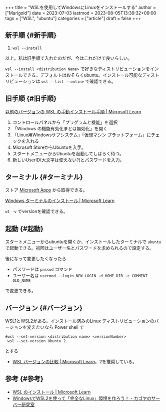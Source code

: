 +++
title = "WSLを使用してWindowsにLinuxをインストールする"
author = ["Marigold"]
date = 2023-07-03
lastmod = 2023-08-05T13:39:32+09:00
tags = ["WSL", "ubuntu"]
categories = ["article"]
draft = false
+++

## 新手順 {#新手順}

1.  `wsl --install`

以上。私は旧手順で入れたのだが、今はこれだけで良いらしい。

`wsl --install <distribution Name>` で好きなディストリビューションをインストールできる。デフォルトはおそらくubuntu。インストール可能なディストリビューションは `wsl --list --online` で確認できる。


## 旧手順 {#旧手順}

[以前のバージョンの WSL の手動インストール手順 | Microsoft Learn](https://learn.microsoft.com/ja-jp/windows/wsl/install-manual)

1.  コントロールパネルから「プラグラムと機能」を選択
2.  「Windows の機能有効化まとは無効化」を開く
3.  「Linux用Windowsサブシステム」「仮想マシン プラットフォーム」にチェックを入れる
4.  Microsoft StoreからUbuntuを入手。
5.  スタートメニューからUbuntuを起動してしばらく待つ。
6.  新しいUserID(大文字は使えない?)とパスワードを入力。


## ターミナル {#ターミナル}

ストア [Microsoft Apps](https://apps.microsoft.com/store/detail/9N0DX20HK701?hl=ja-jp&gl=JP&rtc=1) から取得できる。

[Windows ターミナルのインストール | Microsoft Learn](https://learn.microsoft.com/ja-jp/windows/terminal/install)

`wt -v` でversionを確認できる。


## 起動 {#起動}

スタートメニューからubuntuを開くか、インストールしたターミナルで `ubuntu` で起動できる。初回はユーザー名とパスワードを求められるので設定する。

後になって変更したくなったら

-   パスワードは `passwd` コマンド
-   ユーザー名は `usermod --login NEW_LOGIN -d HOME_DIR -c COMMENT OLD_NAME`

で変更できる。


## バージョン {#バージョン}

WSL1とWSL2がある。インストール済みのLinux ディストリビューションのバージョンを変えたいなら Power shell で

```shell
#wsl --set-version <distribution name> <versionNumber>
 wsl --set-version Ubuntu 2
```

とする

-   [WSL バージョンの比較 | Microsoft Learn](https://learn.microsoft.com/ja-jp/windows/wsl/compare-versions)。2を推奨している。


## 参考 {#参考}

-   [WSL のインストール | Microsoft Learn](https://learn.microsoft.com/ja-jp/windows/wsl/install)
-   [WindowsでWSL2を使って「完全なLinux」環境を作ろう！ - カゴヤのサーバー研究室](https://www.kagoya.jp/howto/it-glossary/develop/wsl2_linux/)
